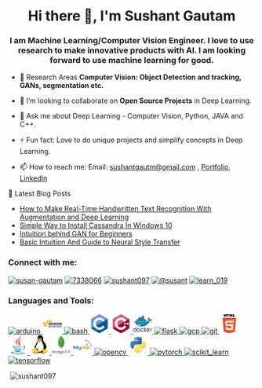 

<!--
**sushant097/sushant097** is a ✨ _special_ ✨ repository because its `README.md` (this file) appears on your GitHub profile.

Here are some ideas to get you started:

- 🔭 I’m currently working on ...
- 🌱 I’m currently learning ...
- 👯 I’m looking to collaborate on ...
- 🤔 I’m looking for help with ...
- 💬 Ask me about ...
- 📫 How to reach me: ...
- 😄 Pronouns: ...
- ⚡ Fun fact: ...
-->


<h1 align="center">Hi there 👋, I'm Sushant Gautam</h1>
<h3 align="center">I am Machine Learning/Computer Vision Engineer. I love to use research to make innovative products with AI. I am looking forward to use machine learning for good.</h3>

- 🌱 Research Areas **Computer Vision: Object Detection and tracking, GANs, segmentation etc.**

- 👯 I’m looking to collaborate on **Open Source Projects** in Deep Learning.
- 💬 Ask me about Deep Learning - Computer Vision, Python, JAVA and C++.
- ⚡ Fun fact: Love to do unique projects and simplify concepts in Deep Learning.
- 📫 How to reach me: Email: sushantgautm@gmail.com , [Portfolio](https://sushant097.github.io/), [LinkedIn](https://www.linkedin.com/in/susan-gautam/)


📕 Latest Blog Posts
- [How to Make Real-Time Handwritten Text Recognition With Augmentation and Deep Learning](https://medium.com/swlh/learn-and-use-handwritten-line-text-recognition-using-deep-learning-with-tensorflow-b661434b5e3b)
- [Simple Way to Install Cassandra In Windows 10](https://susant.medium.com/simple-way-to-install-cassandra-in-windows-10-6497e93989e6)
- [Intuition behind GAN for Beginners](https://susant.medium.com/intuition-behind-gan-for-beginners-bb4da5c54480)
- [Basic Intuition And Guide to Neural Style Transfer](https://susant.medium.com/basic-intuition-on-neural-style-transfer-idea-c5ac179d1530)

<h3 align="left">Connect with me:</h3>
<p align="left">
<a href="https://linkedin.com/in/susan-gautam" target="blank"><img align="center" src="https://cdn.jsdelivr.net/npm/simple-icons@3.0.1/icons/linkedin.svg" alt="susan-gautam" height="30" width="40" /></a>
<a href="https://stackoverflow.com/users/7338066" target="blank"><img align="center" src="https://cdn.jsdelivr.net/npm/simple-icons@3.0.1/icons/stackoverflow.svg" alt="7338066" height="30" width="40" /></a>
<a href="https://kaggle.com/sushant097" target="blank"><img align="center" src="https://cdn.jsdelivr.net/npm/simple-icons@3.0.1/icons/kaggle.svg" alt="sushant097" height="30" width="40" /></a>
<a href="https://medium.com/@susant" target="blank"><img align="center" src="https://cdn.jsdelivr.net/npm/simple-icons@3.0.1/icons/medium.svg" alt="@susant" height="30" width="40" /></a>
<a href="https://www.leetcode.com/learn_019" target="blank"><img align="center" src="https://cdn.jsdelivr.net/npm/simple-icons@3.0.1/icons/leetcode.svg" alt="learn_019" height="30" width="40" /></a>
</p>

<h3 align="left">Languages and Tools:</h3>
<p align="left"> <a href="https://www.arduino.cc/" target="_blank"> <img src="https://cdn.worldvectorlogo.com/logos/arduino-1.svg" alt="arduino" width="40" height="40"/> </a> <a href="https://aws.amazon.com" target="_blank"> <img src="https://raw.githubusercontent.com/devicons/devicon/master/icons/amazonwebservices/amazonwebservices-original-wordmark.svg" alt="aws" width="40" height="40"/> </a> <a href="https://www.gnu.org/software/bash/" target="_blank"> <img src="https://www.vectorlogo.zone/logos/gnu_bash/gnu_bash-icon.svg" alt="bash" width="40" height="40"/> </a> <a href="https://www.cprogramming.com/" target="_blank"> <img src="https://raw.githubusercontent.com/devicons/devicon/master/icons/c/c-original.svg" alt="c" width="40" height="40"/> </a> <a href="https://www.w3schools.com/cpp/" target="_blank"> <img src="https://raw.githubusercontent.com/devicons/devicon/master/icons/cplusplus/cplusplus-original.svg" alt="cplusplus" width="40" height="40"/> </a> <a href="https://www.docker.com/" target="_blank"> <img src="https://raw.githubusercontent.com/devicons/devicon/master/icons/docker/docker-original-wordmark.svg" alt="docker" width="40" height="40"/> </a> <a href="https://flask.palletsprojects.com/" target="_blank"> <img src="https://www.vectorlogo.zone/logos/pocoo_flask/pocoo_flask-icon.svg" alt="flask" width="40" height="40"/> </a> <a href="https://cloud.google.com" target="_blank"> <img src="https://www.vectorlogo.zone/logos/google_cloud/google_cloud-icon.svg" alt="gcp" width="40" height="40"/> </a> <a href="https://git-scm.com/" target="_blank"> <img src="https://www.vectorlogo.zone/logos/git-scm/git-scm-icon.svg" alt="git" width="40" height="40"/> </a> <a href="https://www.w3.org/html/" target="_blank"> <img src="https://raw.githubusercontent.com/devicons/devicon/master/icons/html5/html5-original-wordmark.svg" alt="html5" width="40" height="40"/> </a> <a href="https://www.java.com" target="_blank"> <img src="https://raw.githubusercontent.com/devicons/devicon/master/icons/java/java-original.svg" alt="java" width="40" height="40"/> </a> <a href="https://www.linux.org/" target="_blank"> <img src="https://raw.githubusercontent.com/devicons/devicon/master/icons/linux/linux-original.svg" alt="linux" width="40" height="40"/> </a> <a href="https://www.mongodb.com/" target="_blank"> <img src="https://raw.githubusercontent.com/devicons/devicon/master/icons/mongodb/mongodb-original-wordmark.svg" alt="mongodb" width="40" height="40"/> </a> <a href="https://www.mysql.com/" target="_blank"> <img src="https://raw.githubusercontent.com/devicons/devicon/master/icons/mysql/mysql-original-wordmark.svg" alt="mysql" width="40" height="40"/> </a> <a href="https://opencv.org/" target="_blank"> <img src="https://www.vectorlogo.zone/logos/opencv/opencv-icon.svg" alt="opencv" width="40" height="40"/> </a> <a href="https://www.python.org" target="_blank"> <img src="https://raw.githubusercontent.com/devicons/devicon/master/icons/python/python-original.svg" alt="python" width="40" height="40"/> </a> <a href="https://pytorch.org/" target="_blank"> <img src="https://www.vectorlogo.zone/logos/pytorch/pytorch-icon.svg" alt="pytorch" width="40" height="40"/> </a> <a href="https://scikit-learn.org/" target="_blank"> <img src="https://upload.wikimedia.org/wikipedia/commons/0/05/Scikit_learn_logo_small.svg" alt="scikit_learn" width="40" height="40"/> </a> <a href="https://www.tensorflow.org" target="_blank"> <img src="https://www.vectorlogo.zone/logos/tensorflow/tensorflow-icon.svg" alt="tensorflow" width="40" height="40"/> </a> </p>

<p>&nbsp;<img align="center" src="https://github-readme-stats.vercel.app/api?username=sushant097&show_icons=true&locale=en" alt="sushant097" /></p>
